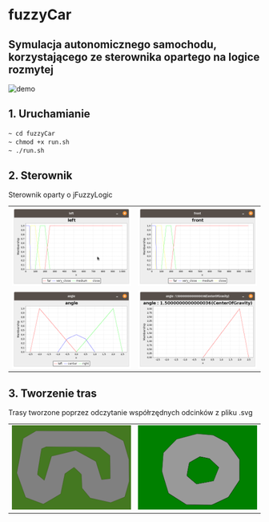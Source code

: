 # fuzzyCar

## Symulacja autonomicznego samochodu, korzystającego ze sterownika opartego na logice rozmytej

![demo](demo.gif)

## 1. Uruchamianie

```bash
~ cd fuzzyCar
~ chmod +x run.sh
~ ./run.sh
```

## 2. Sterownik

Sterownik oparty o jFuzzyLogic

|   |   |
|---|---|
| ![left](readme_files/left.png)  | ![front](readme_files/front.png) |
| ![angle](readme_files/angle.png)  | ![result](readme_files/result.png) |

## 3. Tworzenie tras

Trasy tworzone poprzez odczytanie współrzędnych odcinków z pliku .svg

|   |   |
|---|---|
| ![track2](tracks/track2.png) | ![track1](tracks/track1.png)  |